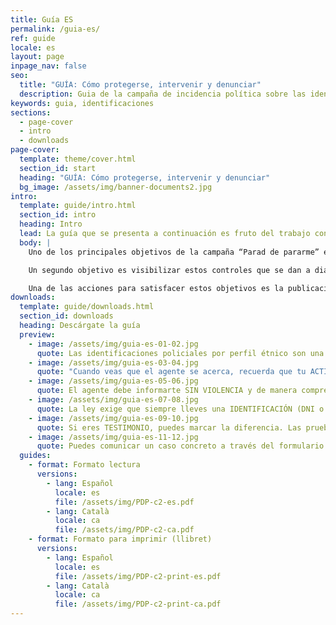 ```yaml
---
title: Guía ES
permalink: /guia-es/
ref: guide
locale: es
layout: page
inpage_nav: false
seo:
  title: "GUÍA: Cómo protegerse, intervenir y denunciar"
  description: Guia de la campaña de incidencia política sobre las identificaciones policiales por perfil étnico.
keywords: guia, identificaciones
sections:
  - page-cover
  - intro
  - downloads
page-cover:
  template: theme/cover.html
  section_id: start
  heading: "GUÍA: Cómo protegerse, intervenir y denunciar"
  bg_image: /assets/img/banner-documents2.jpg
intro:
  template: guide/intro.html
  section_id: intro
  heading: Intro
  lead: La guía que se presenta a continuación es fruto del trabajo conjunto y del contraste con personas y entidades de diferentes comunidades que están implicadas en la campaña “Parad de pararme”.
  body: |
    Uno de los principales objetivos de la campaña “Parad de pararme” es desnormalizar las identificaciones policiales racistas y dar herramientas a las personas que las sufren para que sepan cómo detectarlas, cómo proceder durante la parada y cómo denunciar después.

    Un segundo objetivo es visibilizar estos controles que se dan a diario en la vía pública. Una buena manera de conseguirlo es promoviendo que las personas que son testimonio no miren hacia otro lado y se animen a hacer uso de sus privilegios para intervenir, siempre respetando la voluntad de la persona que está siendo identificada y valorando su seguridad en primer lugar.

    Una de las acciones para satisfacer estos objetivos es la publicación y difusión de un libro de recomendaciones. El proceso de elaboración de la guía ha sido largo y hemos procurado informar bien tanto de los derechos como de los riesgos que implican las acciones para defenderlos. ¡La Ley Mordaza (LO 4/2015) nos ha hecho ir con pies de plomo!
downloads:
  template: guide/downloads.html
  section_id: downloads
  heading: Descárgate la guía
  preview:
    - image: /assets/img/guia-es-01-02.jpg
      quote: Las identificaciones policiales por perfil étnico son una práctica ILEGAL de control identitario, una frontera invisible que VULNERA DERECHOS.
    - image: /assets/img/guia-es-03-04.jpg
      quote: "Cuando veas que el agente se acerca, recuerda que tu ACTITUD es la CLAVE: concéntrate en los detalles que te pueden ser útiles."
    - image: /assets/img/guia-es-05-06.jpg
      quote: El agente debe informarte SIN VIOLENCIA y de manera comprensible de quién es y por qué te para.
    - image: /assets/img/guia-es-07-08.jpg
      quote: La ley exige que siempre lleves una IDENTIFICACIÓN (DNI o NIE+Pasaporte), pero a través del padrón o de una llamada también se podría comprobar tu identidad.
    - image: /assets/img/guia-es-09-10.jpg
      quote: Si eres TESTIMONIO, puedes marcar la diferencia. Las pruebas que recojas pueden resultar muy útiles para esclarecer los hechos y desmontar la versión policial.
    - image: /assets/img/guia-es-11-12.jpg
      quote: Puedes comunicar un caso concreto a través del formulario que encuentras en paraddepararme.org o enviando un WhatsApp al 652 873 406.
  guides:
    - format: Formato lectura
      versions:
        - lang: Español
          locale: es
          file: /assets/img/PDP-c2-es.pdf
        - lang: Català
          locale: ca
          file: /assets/img/PDP-c2-ca.pdf
    - format: Formato para imprimir (llibret)
      versions:
        - lang: Español
          locale: es
          file: /assets/img/PDP-c2-print-es.pdf
        - lang: Català
          locale: ca
          file: /assets/img/PDP-c2-print-ca.pdf
---
```

